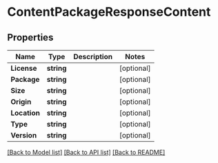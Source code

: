 # ContentPackageResponseContent

## Properties
Name | Type | Description | Notes
------------ | ------------- | ------------- | -------------
**License** | **string** |  | [optional] 
**Package** | **string** |  | [optional] 
**Size** | **string** |  | [optional] 
**Origin** | **string** |  | [optional] 
**Location** | **string** |  | [optional] 
**Type** | **string** |  | [optional] 
**Version** | **string** |  | [optional] 

[[Back to Model list]](../README.md#documentation-for-models) [[Back to API list]](../README.md#documentation-for-api-endpoints) [[Back to README]](../README.md)



